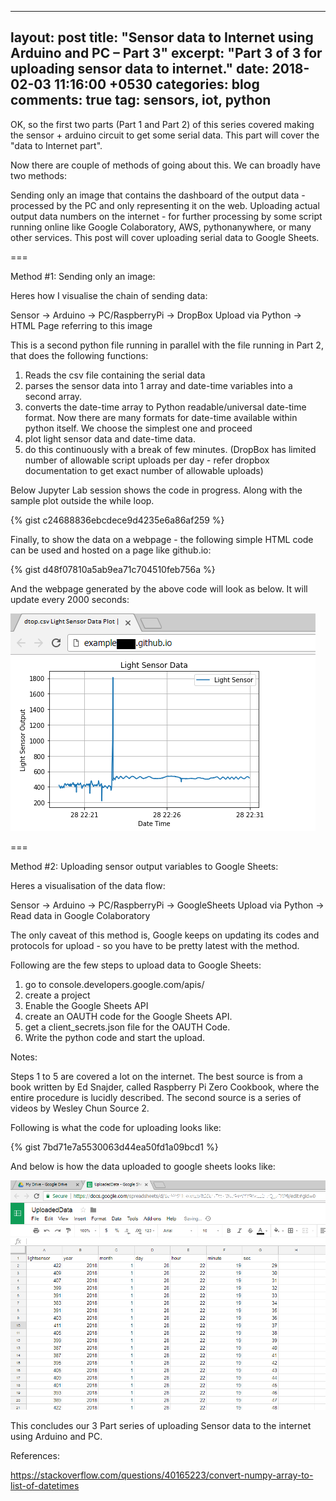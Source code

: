 
---
layout: post
title:  "Sensor data to Internet using Arduino and PC – Part 3"
excerpt: "Part 3 of 3 for uploading sensor data to internet."
date:   2018-02-03 11:16:00 +0530
categories: blog
comments: true
tag: sensors, iot, python
---

OK, so the first two parts (Part 1 and Part 2) of this series covered making the sensor + arduino circuit to get some serial data. This part will cover the "data to Internet part".

Now there are couple of methods of going about this. We can broadly have two methods:

Sending only an image that contains the dashboard of the output data - processed by the PC and only representing it on the web.
Uploading actual output data numbers on the internet - for further processing by some script running online like Google Colaboratory, AWS, pythonanywhere, or many other services. This post will cover uploading serial data to Google Sheets.

===

Method #1: Sending only an image:

Heres how I visualise the chain of sending data:

Sensor -> Arduino -> PC/RaspberryPi -> DropBox Upload via Python -> HTML Page referring to this image

This is a second python file running in parallel with the file running in Part 2, that does the following functions:

1.	Reads the csv file containing the serial data
2.	parses the sensor data into 1 array and date-time variables into a second array.
3.	converts the date-time array to Python readable/universal date-time format. Now there are many formats for date-time available within python itself. We choose the simplest one and proceed
4.	plot light sensor data and date-time data.
5.	do this continuously with a break of few minutes. (DropBox has limited number of allowable script uploads per day - refer dropbox documentation to get exact number of allowable uploads)

Below Jupyter Lab session shows the code in progress. Along with the sample plot outside the while loop.

{% gist c24688836ebcdece9d4235e6a86af259 %}

Finally, to show the data on a webpage - the following simple HTML code can be used and hosted on a page like github.io:

{% gist d48f07810a5ab9ea71c704510feb756a %}

And the webpage generated by the above code will look as below. It will update every 2000 seconds:


![plot_on_webpage](/img/blog/webpage1.png)

===

Method #2: Uploading sensor output variables to Google Sheets:

Heres a visualisation of the data flow:

Sensor -> Arduino -> PC/RaspberryPi -> GoogleSheets Upload via Python -> Read data in Google Colaboratory

The only caveat of this method is, Google keeps on updating its codes and protocols for upload - so you have to be pretty latest with the method.

Following are the few steps to upload data to Google Sheets:

1.	go to console.developers.google.com/apis/
2.	create a project
3.	Enable the Google Sheets API
4.	create an OAUTH code for the Google Sheets API.
5.	get a client_secrets.json file for the OAUTH Code.
6.	Write the python code and start the upload.

Notes:

Steps 1 to 5 are covered a lot on the internet. The best source is from a book written by Ed Snajder, called Raspberry Pi Zero Cookbook, where the entire procedure is lucidly described. The second source is a series of videos by Wesley Chun Source 2.

Following is what the code for uploading looks like:




{% gist 7bd71e7a5530063d44ea50fd1a09bcd1 %}


And below is how the data uploaded to google sheets looks like:

![google_sheet_with_data](/img/blog/google-sheets-output.png)

This concludes our 3 Part series of uploading Sensor data to the internet using Arduino and PC.



References:

https://stackoverflow.com/questions/40165223/convert-numpy-array-to-list-of-datetimes
